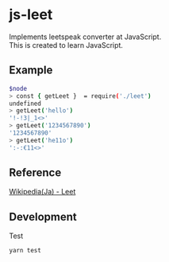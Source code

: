 # js-leet

Implements leetspeak converter at JavaScript. <br>
This is created to learn JavaScript.

## Example

```bash
$node
> const { getLeet }  = require('./leet')
undefined
> getLeet('hello')
'!-!3|_1<>'
> getLeet('1234567890')
'1234567890'
> getLeet('he11o')
':-:€11<>'
```

## Reference

[Wikipedia(Ja) - Leet](https://ja.wikipedia.org/wiki/Leet)

## Development

Test

```bash
yarn test
```
